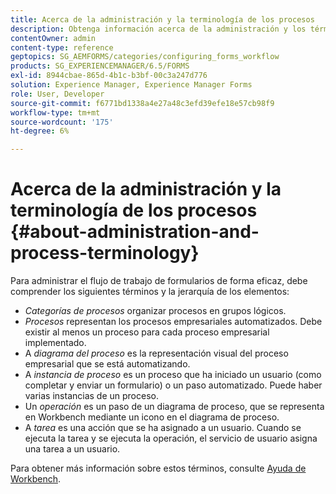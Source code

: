 ```yaml
---
title: Acerca de la administración y la terminología de los procesos
description: Obtenga información acerca de la administración y los términos de proceso como instancia de proceso, diagrama de proceso y operación.
contentOwner: admin
content-type: reference
geptopics: SG_AEMFORMS/categories/configuring_forms_workflow
products: SG_EXPERIENCEMANAGER/6.5/FORMS
exl-id: 8944cbae-865d-4b1c-b3bf-00c3a247d776
solution: Experience Manager, Experience Manager Forms
role: User, Developer
source-git-commit: f6771bd1338a4e27a48c3efd39efe18e57cb98f9
workflow-type: tm+mt
source-wordcount: '175'
ht-degree: 6%

---
```


# Acerca de la administración y la terminología de los procesos {#about-administration-and-process-terminology}

Para administrar el flujo de trabajo de formularios de forma eficaz, debe comprender los siguientes términos y la jerarquía de los elementos:

* *Categorías de procesos* organizar procesos en grupos lógicos.
* *Procesos* representan los procesos empresariales automatizados. Debe existir al menos un proceso para cada proceso empresarial implementado.
* A *diagrama del proceso* es la representación visual del proceso empresarial que se está automatizando.
* A *instancia de proceso* es un proceso que ha iniciado un usuario (como completar y enviar un formulario) o un paso automatizado. Puede haber varias instancias de un proceso.
* Un *operación* es un paso de un diagrama de proceso, que se representa en Workbench mediante un icono en el diagrama de proceso.
* A *tarea* es una acción que se ha asignado a un usuario. Cuando se ejecuta la tarea y se ejecuta la operación, el servicio de usuario asigna una tarea a un usuario.

Para obtener más información sobre estos términos, consulte [Ayuda de Workbench](https://www.adobe.com/go/learn_aemforms_workbench_63).
